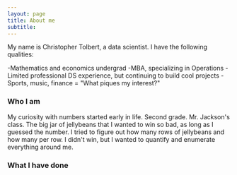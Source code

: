 ```yaml
---
layout: page
title: About me
subtitle:
---
```


My name is Christopher Tolbert, a data scientist. I have the following qualities:

-Mathematics and economics undergrad
-MBA, specializing in Operations
-Limited professional DS experience, but continuing to build cool projects
-Sports, music, finance = "What piques my interest?"

### Who I am
My curiosity with numbers started early in life. Second grade. Mr. Jackson's class. The big jar of jellybeans that I wanted to win so bad, as long as I guessed the number. I tried to figure out how many rows of jellybeans and how many per row. I didn't win, but I wanted to quantify and enumerate everything around me.



### What I have done
